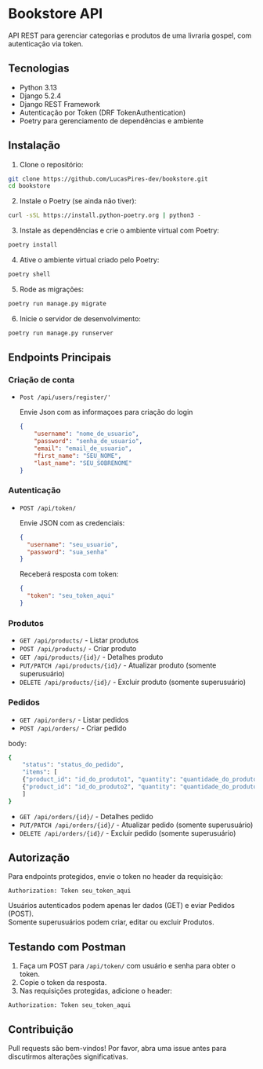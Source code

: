 # Bookstore API

API REST para gerenciar categorias e produtos de uma livraria gospel, com autenticação via token.

## Tecnologias

- Python 3.13  
- Django 5.2.4  
- Django REST Framework  
- Autenticação por Token (DRF TokenAuthentication)  
- Poetry para gerenciamento de dependências e ambiente  

## Instalação

1. Clone o repositório:

```bash
git clone https://github.com/LucasPires-dev/bookstore.git
cd bookstore
```

2. Instale o Poetry (se ainda não tiver):

```bash
curl -sSL https://install.python-poetry.org | python3 -
```

3. Instale as dependências e crie o ambiente virtual com Poetry:

```bash
poetry install
```

4. Ative o ambiente virtual criado pelo Poetry:

```bash
poetry shell
```

5. Rode as migrações:

```bash
poetry run manage.py migrate
```

6. Inicie o servidor de desenvolvimento:

```bash
poetry run manage.py runserver
```

## Endpoints Principais

### Criação de conta

- `Post /api/users/register/'`

    Envie Json com as informaçoes para criação do login

    ```json
    {
        "username": "nome_de_usuario",
        "password": "senha_de_usuario",
        "email": "email_de_usuario",
        "first_name": "SEU_NOME",
        "last_name": "SEU_SOBRENOME"
    }
  ```

### Autenticação

- `POST /api/token/`

  Envie JSON com as credenciais:

  ```json
  {
    "username": "seu_usuario",
    "password": "sua_senha"
  }
  ```

  Receberá resposta com token:

  ```json
  {
    "token": "seu_token_aqui"
  }
  ```

<!-- ### Categorias

- `GET /api/categories/` - Listar categorias  
- `POST /api/categories/` - Criar categoria (somente superusuário)  
- `GET /api/categories/{id}/` - Detalhes categoria  
- `PUT/PATCH /api/categories/{id}/` - Atualizar categoria (somente superusuário)  
- `DELETE /api/categories/{id}/` - Excluir categoria (somente superusuário)   -->

### Produtos

- `GET /api/products/` - Listar produtos  
- `POST /api/products/` - Criar produto
- `GET /api/products/{id}/` - Detalhes produto  
- `PUT/PATCH /api/products/{id}/` - Atualizar produto (somente superusuário)  
- `DELETE /api/products/{id}/` - Excluir produto (somente superusuário)  

### Pedidos

- `GET /api/orders/` - Listar pedidos  
- `POST /api/orders/` - Criar pedido

body: 
```bash
{
    "status": "status_do_pedido",
    "items": [
    {"product_id": "id_do_produto1", "quantity": "quantidade_do_produto1"},
    {"product_id": "id_do_produto2", "quantity": "quantidade_do_produto2"},
    ]
}
```

- `GET /api/orders/{id}/` - Detalhes pedido  
- `PUT/PATCH /api/orders/{id}/` - Atualizar pedido (somente superusuário)  
- `DELETE /api/orders/{id}/` - Excluir pedido (somente superusuário)  

## Autorização

Para endpoints protegidos, envie o token no header da requisição:

```
Authorization: Token seu_token_aqui
```

Usuários autenticados podem apenas ler dados (GET) e eviar Pedidos (POST).  
Somente superusuários podem criar, editar ou excluir Produtos.

## Testando com Postman

1. Faça um POST para `/api/token/` com usuário e senha para obter o token.  
2. Copie o token da resposta.  
3. Nas requisições protegidas, adicione o header:

```
Authorization: Token seu_token_aqui
```

## Contribuição

Pull requests são bem-vindos! Por favor, abra uma issue antes para discutirmos alterações significativas.

